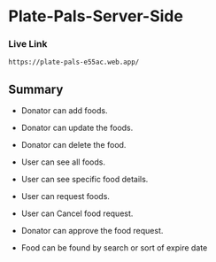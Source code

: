 # Plate-Pals-Server-Side

### Live Link

    https://plate-pals-e55ac.web.app/

## Summary

- Donator can add foods.

- Donator can update the foods.

- Donator  can delete the food.

- User can see all foods.

- User can see specific food details.

- User can request foods.

- User can Cancel food request.

- Donator can approve the food request.

- Food can be found by search or sort of expire date 


